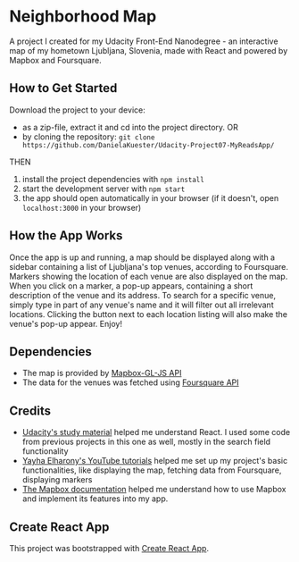 # Neighborhood Map
A project I created for my Udacity Front-End Nanodegree - an interactive map of my hometown Ljubljana, Slovenia, made with React and powered by Mapbox and Foursquare.

## How to Get Started
Download the project to your device:

* as a zip-file, extract it and cd into the project directory.
OR
* by cloning the repository: ```git clone https://github.com/DanielaKuester/Udacity-Project07-MyReadsApp/```

THEN
1. install the project dependencies with `npm install`
2. start the development server with `npm start`
3. the app should open automatically in your browser (if it doesn't, open `localhost:3000` in your browser)

## How the App Works
Once the app is up and running, a map should be displayed along with a sidebar containing a list of Ljubljana's top venues, according to Foursquare. 
Markers showing the location of each venue are also displayed on the map. When you click on a marker, a pop-up appears, containing a short description of the venue and its address. 
To search for a specific venue, simply type in part of any venue's name and it will filter out all irrelevant locations. Clicking the button next to each location listing will also make the venue's pop-up appear. Enjoy!

## Dependencies
* The map is provided by [Mapbox-GL-JS API](https://www.mapbox.com/mapbox-gl-js/api)
* The data for the venues was fetched using [Foursquare API](https://developer.foursquare.com/)

## Credits
* [Udacity's study material](https://classroom.udacity.com/nanodegrees/nd001/parts/c3e7b0d6-ffef-4421-b5fc-6df10fd0a1ae) helped me understand React. I used some code from previous projects in this one as well, mostly in the search field functionality
* [Yayha Elharony's YouTube tutorials](https://www.youtube.com/watch?v=ywdxLNjhBYw&list=PLgOB68PvvmWCGNn8UMTpcfQEiITzxEEA1) helped me set up my project's basic functionalities, like displaying the map, fetching data from Foursquare, displaying markers
* [The Mapbox documentation](https://www.mapbox.com/documentation/) helped me understand how to use Mapbox and implement its features into my app.

## Create React App

This project was bootstrapped with [Create React App](https://github.com/facebookincubator/create-react-app).

